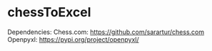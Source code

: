 # chessToExcel

Dependencies:
    Chess.com: https://github.com/sarartur/chess.com
    Openpyxl:  https://pypi.org/project/openpyxl/